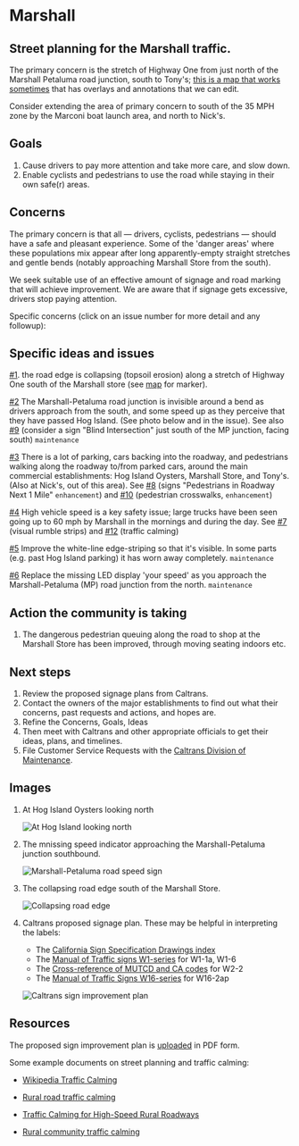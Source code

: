 # Marshall
## Street planning for the Marshall traffic.

The primary concern is the stretch of Highway One from just north of the Marshall Petaluma road junction, south to Tony's; [this is a map that works sometimes](http://umap.openstreetmap.fr/en/map/marshall-street-planning_607330 ) that has overlays and annotations that we can edit.

Consider extending the area of primary concern to south of the 35 MPH zone by the Marconi boat launch area, and north to Nick's.

## Goals

1. Cause drivers to pay more attention and take more care, and slow down.
2. Enable cyclists and pedestrians to use the road while staying in their own safe(r) areas.

## Concerns

The primary concern is that all — drivers, cyclists, pedestrians — should have a safe and pleasant experience. Some of the 'danger areas' where these populations mix appear after long apparently-empty straight stretches and gentle bends (notably approaching Marshall Store from the south).

We seek suitable use of an effective amount of signage and road marking that will achieve improvement. We are aware that if signage gets excessive, drivers stop paying attention.

Specific concerns (click on an issue number for more detail and any followup):

## Specific ideas and issues


[#1](https://github.com/dwsinger/Marshall/issues/1). the road edge is collapsing (topsoil erosion) along a stretch of Highway One south of the Marshall store (see [map](http://umap.openstreetmap.fr/en/map/marshall-street-planning_607330 ) for marker).

[#2](https://github.com/dwsinger/Marshall/issues/2) The Marshall-Petaluma road junction is invisible around a bend as drivers approach from the south, and some speed up as they perceive that they have passed Hog Island. (See photo below and in the issue). See also [#9](https://github.com/dwsinger/Marshall/issues/9) (consider a sign "Blind Intersection" just south of the MP junction, facing south) `maintenance`

[#3](https://github.com/dwsinger/Marshall/issues/3) There is a lot of parking, cars backing into the roadway, and pedestrians walking along the roadway to/from parked cars, around the main commercial establishments: Hog Island Oysters, Marshall Store, and Tony's. (Also at Nick's, out of this area). See [#8](https://github.com/dwsinger/Marshall/issues/8) (signs "Pedestrians in Roadway Next 1 Mile" `enhancement`) and [#10](https://github.com/dwsinger/Marshall/issues/10) (pedestrian crosswalks, `enhancement`)

[#4](https://github.com/dwsinger/Marshall/issues/4) High vehicle speed is a key safety issue; large trucks have been seen going up to 60 mph by Marshall in the mornings and during the day. See [#7](https://github.com/dwsinger/Marshall/issues/7) (visual rumble strips) and [#12](https://github.com/dwsinger/Marshall/issues/12) (traffic calming)

[#5](https://github.com/dwsinger/Marshall/issues/5) Improve the white-line edge-striping so that it's visible. In some parts (e.g. past Hog Island parking) it has worn away completely. `maintenance`

[#6](https://github.com/dwsinger/Marshall/issues/6) Replace the missing LED display 'your speed' as you approach the Marshall-Petaluma (MP) road junction from the north. `maintenance`

## Action the community is taking

1. The dangerous pedestrian queuing along the road to shop at the Marshall Store has been improved, through moving seating indoors etc.

## Next steps

1. Review the proposed signage plans from Caltrans.
2. Contact the owners of the major establishments to find out what their concerns, past requests and actions, and hopes are.
3. Refine the Concerns, Goals, Ideas
4. Then meet with Caltrans and other appropriate officials to get their ideas, plans, and timelines.
5. File Customer Service Requests with the [Caltrans Division of Maintenance](https://csr.dot.ca.gov/).

## Images

1. At Hog Island Oysters looking north

   ![At Hog Island looking north](https://github.com/dwsinger/Marshall/blob/main/Hog_Island_looking_north.jpeg)

1. The mnissing speed indicator approaching the Marshall-Petaluma junction southbound.

   ![Marshall-Petaluma road speed sign](https://github.com/dwsinger/Marshall/blob/main/MPRoad_speed_sign.jpeg)
   
1. The collapsing road edge south of the Marshall Store.

   ![Collapsing road edge](https://github.com/dwsinger/Marshall/blob/main/image_50441985.jpeg)

1. Caltrans proposed signage plan. These may be helpful in interpreting the labels:
   * The [California Sign Specification Drawings index](https://dot.ca.gov/programs/safety-programs/sign-specs) 
   * The [Manual of Traffic signs W1-series](http://www.trafficsign.us/w1.html) for W1-1a, W1-6
   * The [Cross-reference of MUTCD and CA codes](https://dot.ca.gov/-/media/dot-media/programs/safety-programs/documents/signs/f0018708-2010crossref-warn-mutcd-a11y.pdf) for W2-2
   * The [Manual of Traffic Signs W16-series](http://www.trafficsign.us/w16.html) for W16-2ap

   ![Caltrans sign improvement plan](https://github.com/dwsinger/Marshall/blob/main/Proposed_Sign_Improvement_Plan.jpg)

## Resources

The proposed sign improvement plan is [uploaded](https://github.com/dwsinger/Marshall/blob/main/Proposed%20Sign%20Improvement%20Plan.pdf) in PDF form.

Some example documents on street planning and traffic calming:

* [Wikipedia Traffic Calming](https://en.wikipedia.org/wiki/Traffic_calming)

* [Rural road traffic calming](https://www.pavementsurfacecoatings.com/wp-content/uploads/2019/12/Documents/traffic-calming-rural-areas.pdf)

* [Traffic Calming for High-Speed Rural Roadways](https://www.lrrb.org/pdf/TRS0801.pdf)

* [Rural community traffic calming](https://www.ca-ilg.org/sites/main/files/file-attachments/fhwa_traffic_calming_on_main_roads_through_rural_communities.pdf)
